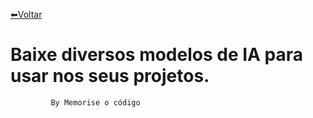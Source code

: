 [⬅Voltar](https://memorise-codigos.github.io/)
# Baixe diversos modelos de IA para usar nos seus projetos.


             By Memorise o código
